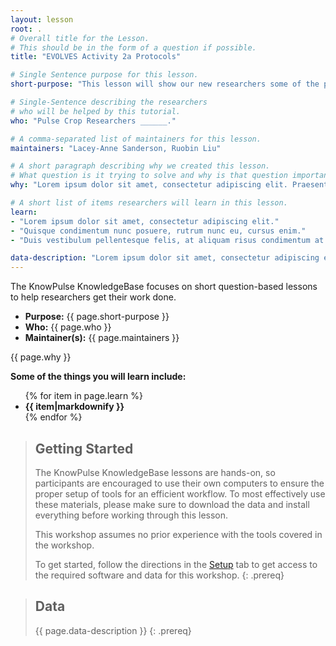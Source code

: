 ```yaml
---
layout: lesson
root: .
# Overall title for the Lesson.
# This should be in the form of a question if possible.
title: "EVOLVES Activity 2a Protocols"

# Single Sentence purpose for this lesson.
short-purpose: "This lesson will show our new researchers some of the protocols we use "

# Single-Sentence describing the researchers
# who will be helped by this tutorial.
who: "Pulse Crop Researchers ______."

# A comma-separated list of maintainers for this lesson.
maintainers: "Lacey-Anne Sanderson, Ruobin Liu"

# A short paragraph describing why we created this lesson.
# What question is it trying to solve and why is that question important.
why: "Lorem ipsum dolor sit amet, consectetur adipiscing elit. Praesent lacinia orci risus. Quisque condimentum nunc posuere, rutrum nunc eu, cursus enim. Nam sit amet turpis sit amet erat pulvinar consequat eget ac erat. Aliquam erat volutpat. Aenean in bibendum nibh. Proin iaculis dictum augue nec faucibus. Integer et arcu tortor. Donec at tristique eros. Integer consequat aliquet mauris, vitae imperdiet orci iaculis sit amet. Cras sit amet mollis lacus. Sed ac auctor mi, sit amet laoreet tellus. Vivamus vehicula congue velit. Cras vulputate est nec velit pretium condimentum. Vivamus eu leo sed est ullamcorper tincidunt at non dolor. Duis vestibulum pellentesque felis, at aliquam risus condimentum at."

# A short list of items researchers will learn in this lesson.
learn:
- "Lorem ipsum dolor sit amet, consectetur adipiscing elit."
- "Quisque condimentum nunc posuere, rutrum nunc eu, cursus enim."
- "Duis vestibulum pellentesque felis, at aliquam risus condimentum at."

data-description: "Lorem ipsum dolor sit amet, consectetur adipiscing elit. Praesent lacinia orci risus. Quisque condimentum nunc posuere, rutrum nunc eu, cursus enim. Nam sit amet turpis sit amet erat pulvinar consequat eget ac erat. Aliquam erat volutpat. Aenean in bibendum nibh. Proin iaculis dictum augue nec faucibus. Integer et arcu tortor. Donec at tristique eros. Integer consequat aliquet mauris, vitae imperdiet orci iaculis sit amet. Cras sit amet mollis lacus. Sed ac auctor mi, sit amet laoreet tellus. Vivamus vehicula congue velit. Cras vulputate est nec velit pretium condimentum. Vivamus eu leo sed est ullamcorper tincidunt at non dolor. Duis vestibulum pellentesque felis, at aliquam risus condimentum at."
---
```


The KnowPulse KnowledgeBase focuses on short question-based lessons to help researchers get their work done.

- **Purpose:** {{ page.short-purpose }}
- **Who:** {{ page.who }}
- **Maintainer(s):** {{ page.maintainers }}

{{ page.why }}

<strong>Some of the things you will learn include:</strong>
<ul>
	{% for item in page.learn %}
	<li style="font-weight:bold">{{ item|markdownify }}</li>
	{% endfor %}
</ul>

> ## Getting Started
>
> The KnowPulse KnowledgeBase lessons are hands-on, so participants are
> encouraged to use their own computers to ensure the proper setup of tools
> for an efficient workflow. To most effectively use these materials,
> please make sure to download the data and install everything before
> working through this lesson.
>
> This workshop assumes no prior experience with the tools covered in the
> workshop.
>
> To get started, follow the directions in the [Setup](setup.html) tab to
> get access to the required software and data for this workshop.
{: .prereq}


> ## Data
>
> {{ page.data-description }}
{: .prereq}
